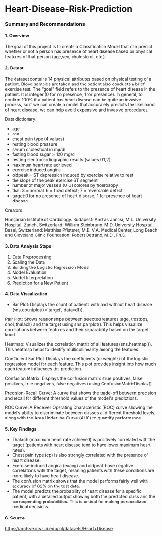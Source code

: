 # Heart-Disease-Risk-Prediction

### Summary and Recommendations

#### 1. Overview

The goal of this project is to create a Classification Model that can predict whether or not a person has presence of heart disease based on physical features of that person (age,sex, cholesterol, etc.). 

#### 2. Datast

The dataset contains 14 physical attributes based on physical testing of a patient. Blood samples are taken and the patient also conducts a brief exercise test. The "goal" field refers to the presence of heart disease in the patient. It is integer (0 for no presence, 1 for presence). In general, to confirm 100% if a patient has heart disease can be quite an invasive process, so if we can create a model that accurately predicts the likelihood of heart disease, we can help avoid expensive and invasive procedures.

Data dictionary:

- age
- sex
- chest pain type (4 values)
- resting blood pressure
- serum cholestoral in mg/dl
- fasting blood sugar > 120 mg/dl
- resting electrocardiographic results (values 0,1,2)
- maximum heart rate achieved
- exercise induced angina
- oldpeak = ST depression induced by exercise relative to rest
- the slope of the peak exercise ST segment
- number of major vessels (0-3) colored by flourosopy
- thal: 3 = normal; 6 = fixed defect; 7 = reversable defect
- target:0 for no presence of heart disease, 1 for presence of heart disease

Creators: 

Hungarian Institute of Cardiology. Budapest: Andras Janosi, M.D. University Hospital, Zurich, Switzerland: William Steinbrunn, M.D. University Hospital, Basel, Switzerland: Matthias Pfisterer, M.D. V.A. Medical Center, Long Beach and Cleveland Clinic Foundation: Robert Detrano, M.D., Ph.D.

#### 3. Data Analysis Steps

1. Data Preprocessing
2. Scaling the Data
3. Building the Logistic Regression Model
4. Model Evaluation
5. Model Interpretation
6. Prediction for a New Patient

#### 4. Data Visualization

- Bar Plot: Displays the count of patients with and without heart disease (sns.countplot(x='target', data=df)).

Pair Plot: Shows relationships between selected features (age, trestbps, chol, thalach) and the target using sns.pairplot(). This helps visualize correlations between features and their separability based on the target label.

Heatmap: Visualizes the correlation matrix of all features (sns.heatmap()). This heatmap helps to identify multicollinearity among the features.

Coefficient Bar Plot: Displays the coefficients (or weights) of the logistic regression model for each feature. This plot provides insight into how much each feature influences the prediction.

Confusion Matrix: Displays the confusion matrix (true positives, false positives, true negatives, false negatives) using ConfusionMatrixDisplay().

Precision-Recall Curve: A curve that shows the trade-off between precision and recall for different threshold values of the model's predictions.

ROC Curve: A Receiver Operating Characteristic (ROC) curve showing the model’s ability to discriminate between classes at different threshold levels, along with the Area Under the Curve (AUC) to quantify performance.

#### 5. Key Findings
      
- Thalach (maximum heart rate achieved) is positively correlated with the target (patients with heart disease tend to have lower maximum heart rates).
- Chest pain type (cp) is also strongly correlated with the presence of heart disease.
- Exercise-induced angina (exang) and oldpeak have negative correlations with the target, meaning patients with these conditions are more likely to have heart disease.
- The confusion matrix shows that the model performs fairly well with accuracy of 82% on the test data.
- The model predicts the probability of heart disease for a specific patient, with a detailed output showing both the predicted class and the corresponding probabilities. This is critical for making personalized medical decisions.

#### 6. Source

https://archive.ics.uci.edu/ml/datasets/Heart+Disease
